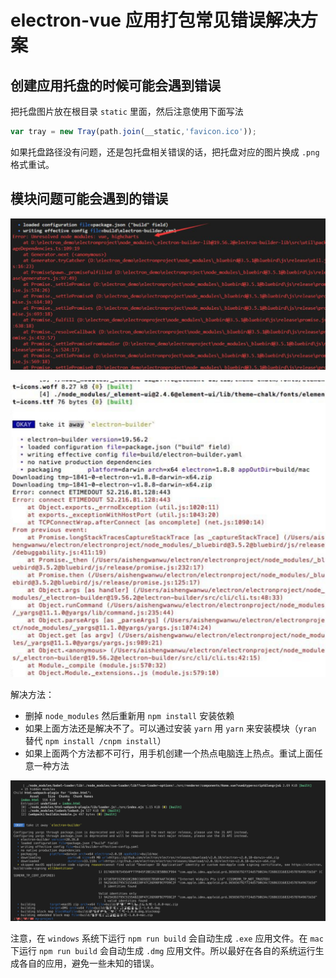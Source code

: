 # electron-vue  应用打包常见错误解决方案

## 创建应用托盘的时候可能会遇到错误

把托盘图片放在根目录 `static` 里面，然后注意使用下面写法

```js
var tray = new Tray(path.join(__static,'favicon.ico'));
```

如果托盘路径没有问题，还是包托盘相关错误的话，把托盘对应的图片换成 `.png` 格式重试。

## 模块问题可能会遇到的错误

![image](https://github.com/huabinzhang427/Doc-Zhang/blob/master/electron/images/WX20190312-153801@2x.png)

![image](https://github.com/huabinzhang427/Doc-Zhang/blob/master/electron/images/WX20190312-153828@2x.png)



解决方法：

* 删掉 `node_modules` 然后重新用 `npm install` 安装依赖
* 如果上面方法还是解决不了。可以通过安装 `yarn` 用 `yarn` 来安装模块（`yran` 替代 `npm install /cnpm install`）
* 如果上面两个方法都不可行，用手机创建一个热点电脑连上热点。重试上面任 意一种方法

![image](https://github.com/huabinzhang427/Doc-Zhang/blob/master/electron/images/WX20190312-153929@2x.png)

注意，在 `windows` 系统下运行 `npm run build` 会自动生成 `.exe` 应用文件。在 `mac` 下运行 `npm run build` 会自动生成 `.dmg` 应用文件。所以最好在各自的系统运行生成各自的应用，避免一些未知的错误。

